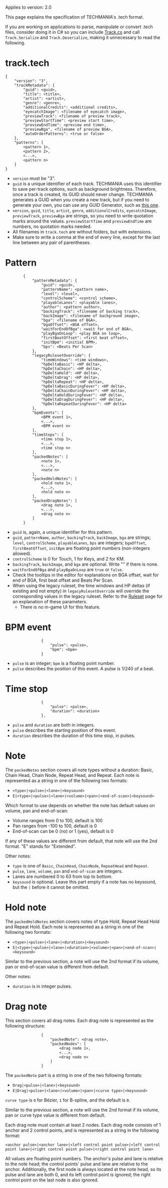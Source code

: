 Applies to version: 2.0

This page explains the specification of TECHMANIA's .tech format.

If you are working on applications to parse, manipulate or convert .tech files, consider doing it in C# so you can include [Track.cs](https://github.com/techmania-team/techmania/blob/master/TECHMANIA/Assets/Scripts/Serializable/Track.cs) and call `Track.Serialize` and `Track.Deserialize`, making it unnecessary to read the following.

# track.tech
```
{
	"version": "3",
	"trackMetadata": {
		"guid": <guid>,
		"title": <title>,
		"artist": <artist>,
		"genre": <genre>,
		"additionalCredits": <additional credits>,
		"eyecatchImage": <filename of eyecatch image>,
		"previewTrack": <filename of preview track>,
		"previewStartTime": <preview start time>,
		"previewEndTime": <preview end time>,
		"previewBga", <filename of preview BGA>,
		"autoOrderPatterns": <true or false>
	},
	"patterns": [
		<pattern 1>,
		<pattern 2>,
		<...>,
		<pattern n>
	]
}
```

* `version` must be "3".
* `guid` is a unique identifier of each track. TECHMANIA uses this identifier to save per-track options, such as background brightness. Therefore, once a track is created, its GUID should never change. TECHMANIA generates a GUID when you create a new track, but if you need to generate your own, you can use any GUID Generator, such as [this one](https://www.guidgenerator.com/online-guid-generator.aspx).
* `version`, `guid`, `title`, `artist`, `genre`, `additionalCredits`, `eyecatchImage`, `previewTrack`, `previewBga` are strings, so you need to write quotation marks around the values. `previewStartTime` and `previewEndTime` are numbers, no quotation marks needed.
* All filenames in `track.tech` are without folders, but with extensions.
* Make sure to write a comma at the end of every line, except for the last line between any pair of parentheses.

# Pattern
```
		{
			"patternMetadata": {
				"guid": <guid>,
				"patternName": <pattern name>,
				"level": <level>,
				"controlScheme": <control scheme>,
				"playableLanes": <playable lanes>,
				"author": <pattern author>,
				"backingTrack": <filename of backing track>,
				"backImage": <filename of background image>,
				"bga": <filename of BGA>,
				"bgaOffset": <BGA offset>,
				"waitForEndOfBga": <wait for end of BGA>,
				"playBgaOnLoop": <play BGA on loop>,
				"firstBeatOffset": <first beat offset>,
				"initBpm": <initial BPM>,
				"bps": <Beats Per Scan>
			},
			"legacyRulesetOverride": {
				"timeWindows": <time windows>,
				"hpDeltaBasic": <HP delta>,
				"hpDeltaChain": <HP delta>,
				"hpDeltaHold": <HP delta>,
				"hpDeltaDrag": <HP delta>,
				"hpDeltaRepeat": <HP delta>,
				"hpDeltaBasicDuringFever": <HP delta>,
				"hpDeltaChainDuringFever": <HP delta>,
				"hpDeltaHoldDuringFever": <HP delta>,
				"hpDeltaDragDuringFever": <HP delta>,
				"hpDeltaRepeatDuringFever": <HP delta>
			},
			"bpmEvents": [
				<BPM event 1>,
				<...>,
				<BPM event n>
			],
			"timeStops": [
				<time stop 1>,
				<...>,
				<time stop n>
			],
			"packedNotes": [
				<note 1>,
				<...>,
				<note n>
			],
			"packedHoldNotes": [
				<hold note 1>,
				<...>,
				<hold note n>
			],
			"packedDragNotes": [
				<drag note 1>,
				<...>,
				<drag note n>
			]
		}
```

* `guid` is, again, a unique identifier for this pattern.
* `guid`, `patternName`, `author`, `backingTrack`, `backImage`, `bga` are strings; `level`, `controlScheme`, `playableLanes`, `bps` are integers; `bgaOffset`, `firstBeatOffset`, `initBpm` are floating point numbers (non-integers allowed).
* `controlScheme` is 0 for Touch, 1 for Keys, and 2 for KM.
* `backingTrack`, `backImage`, and `bga` are optional. Write "" if there is none.
* `waitForEndOfBga` and `playBgaOnLoop` are `true` or `false`.
* Check the tooltips in the editor for explanations on BGA offset, wait for end of BGA, first beat offset and Beats Per Scan.
* When using the legacy ruleset, the time windows and HP deltas (if existing and not empty) in `legacyRulesetOverride` will override the corresponding values in the legacy ruleset. Refer to the [Ruleset](Rulesets.md) page for an explanation of these parameters.
	* There is no in-game UI for this feature.

# BPM event

```
				{
					"pulse": <pulse>,
					"bpm": <bpm>
				}
```

* `pulse` is an integer; `bpm` is a floating point number.
* `pulse` describes the position of this event. A pulse is 1/240 of a beat.

# Time stop

```
				{
					"pulse": <pulse>,
					"duration": <duration>
				},
```

* `pulse` and `duration` are both in integers.
* `pulse` describes the starting position of this event.
* `duration` describes the duration of this time stop, in pulses.

# Note

The `packedNotes` section covers all note types without a duration: Basic, Chain Head, Chain Node, Repeat Head, and Repeat. Each note is represented as a string in one of the following two formats:
* `<type>|<pulse>|<lane>|<keysound>`
* `E|<type>|<pulse>|<lane>|<volume>|<pan>|<end-of-scan>|<keysound>`

Which format to use depends on whether the note has default values on volume, pan and end-of-scan:
* Volume ranges from 0 to 100, default is 100
* Pan ranges from -100 to 100, default is 0
* End-of-scan can be 0 (no) or 1 (yes), default is 0

If any of these values are different from default, that note will use the 2nd format. "E" stands for "Extended".

Other notes:
* `type` is one of `Basic`, `ChainHead`, `ChainNode`, `RepeatHead` and `Repeat`.
* `pulse`, `lane`, `volume`, `pan` and `end-of-scan` are integers.
* Lanes are numbered 0 to 63 from top to bottom.
* `keysound` is optional. Leave this part empty if a note has no keysound, but the `|` before it cannot be omitted.

# Hold note

The `packedHoldNotes` section covers notes of type Hold, Repeat Head Hold and Repeat Hold. Each note is represented as a string in one of the following two formats:
* `<type>|<pulse>|<lane>|<duration>|<keysound>`
* `E|<type>|<pulse>|<lane>|<duration>|<volume>|<pan>|<end-of-scan>|<keysound>`

Similar to the previous section, a note will use the 2nd format if its volume, pan or end-of-scan value is different from default.

Other notes:
* `duration` is in integer pulses.

# Drag note

This section covers all drag notes. Each drag note is represented as the following structure:

```
				{
					"packedNote": <drag note>,
					"packedNodes": [
						<drag node 1>,
						<...>,
						<drag node n>
					]
				}
```

The `packedNote` part is a string in one of the two following formats:
* `Drag|<pulse>|<lane>|<keysound>`
* `E|Drag|<pulse>|<lane>|<volume>|<pan>|<curve type>|<keysound>`

`curve type` is `0` for Bézier, `1` for B-spline, and the default is `0`.

Similar to the previous section, a note will use the 2nd format if its volume, pan or curve type value is different from default.

Each drag note must contain at least 2 nodes. Each drag node consists of 1 anchor and 2 control points, and is represented as a string in the following format:

`<anchor pulse>|<anchor lane>|<left control point pulse>|<left control point lane>|<right control point pulse>|<right control point lane>`

All values are floating point numbers. The anchor's pulse and lane is relative to the note head; the control points' pulse and lane are relative to the anchor. Additionally, the first node is always located at the note head, so its pulse and lane are both 0, and its left control point is ignored; the right control point on the last node is also ignored.
